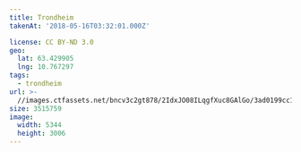 ```yaml
---
title: Trondheim
takenAt: '2018-05-16T03:32:01.000Z'

license: CC BY-ND 3.0
geo:
  lat: 63.429905
  lng: 10.767297
tags:
  - trondheim
url: >-
  //images.ctfassets.net/bncv3c2gt878/2IdxJO08ILqgfXuc8GAlGo/3ad0199cc18e74453625ad9498f9c948/trondheim_41454682154_o
size: 3515759
image:
  width: 5344
  height: 3006
---
```

